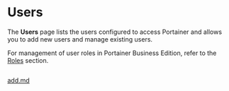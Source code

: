 # Users

The **Users** page lists the users configured to access Portainer and allows you to add new users and manage existing users.


For management of user roles in Portainer Business Edition, refer to the [Roles](roles.md) section.


<figure><img src="..//assets/2.20-users.png" alt=""><figcaption></figcaption></figure>


[add.md](add.md)

